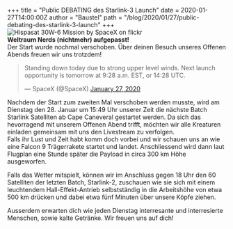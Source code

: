 +++
title = "Public DEBATING des Starlink-3 Launch"
date = 2020-01-27T14:00:00Z
author = "Baustel"
path = "/blog/2020/01/27/public-debating-des-starlink-3-launch"
+++
![Hispasat 30W-6 Mission by SpaceX on
flickr](https://live.staticflickr.com/4753/25790223907_9ea3e63180_w.jpg)  
**Weltraum Nerds (nichtmehr) aufgepasst!**  
Der Start wurde nochmal verschoben. Über deinen Besuch unseres Offenen
Abends freuen wir uns trotzdem!  

> Standing down today due to strong upper level winds. Next launch
> opportunity is tomorrow at 9:28 a.m. EST, or 14:28 UTC.
> 
> — SpaceX (@SpaceX)
> [January 27, 2020](https://twitter.com/SpaceX/status/1221799899848531969?ref_src=twsrc%5Etfw)

Nachdem der Start zum zweiten Mal verschoben werden musste, wird am
Dienstag den 28. Januar um 15:49 Uhr unserer Zeit die nächste Batch
Starlink Satelliten ab Cape Caneveral gestartet werden. Da sich das
hevorragend mit unserem Offenen Abend trifft, möchten wir alle Kreaturen
einladen gemeinsam mit uns den Livestream zu verfolgen.  
Falls ihr Lust und Zeit habt komm doch vorbei und wir schauen uns an wie
eine Falcon 9 Trägerrakete startet und landet. Anschliessend wird dann
laut Flugplan eine Stunde später die Payload in circa 300 km Höhe
ausgeworfen.

Falls das Wetter mitspielt, können wir im Anschluss gegen 18 Uhr den 60
Satelliten der letzten Batch, Starlink-2, zuschauen wie sie sich mit
einem leuchtendem Hall-Effekt-Antrieb selbstständig in die Arbeitshöhe
von etwa 500 km drücken und dabei etwa fünf Minuten über unsere Köpfe
ziehen.

Ausserdem erwarten dich wie jeden Dienstag interresante und
interresierte Menschen, sowie kalte Getränke. Wir freuen uns auf dich!
